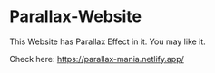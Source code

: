# Parallax-Website

This Website has Parallax Effect in it. You may like it.

Check here: <https://parallax-mania.netlify.app/>
